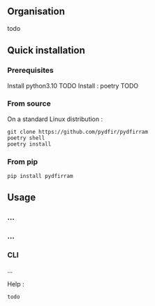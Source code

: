 ## Organisation

todo

## Quick installation

### Prerequisites 
Install python3.10
TODO
Install : poetry 
TODO

### From source
On a standard Linux distribution :
```shell
git clone https://github.com/pydfir/pydfirram
poetry shell
poetry install
```
### From pip

```shell
pip install pydfirram
```
## Usage

### ...

### ...

### CLI

...

Help :

```shell
todo
```

